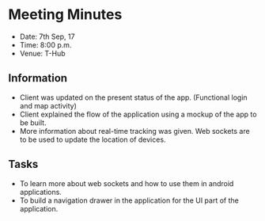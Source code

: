 # Meeting Minutes
* Date: 7th Sep, 17
* Time: 8:00 p.m.
* Venue: T-Hub

## Information
* Client was updated on the present status of the app. (Functional login and map activity)
* Client explained the flow of the application using a mockup of the app to be built.
* More information about real-time tracking was given. Web sockets are to be used to update the location of devices.

## Tasks
* To learn more about web sockets and how to use them in android applications.
* To build a navigation drawer in the application for the UI part of the application.
